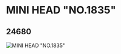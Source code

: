 # MINI HEAD "NO.1835"
## 24680
![MINI HEAD "NO.1835"](https://lc-www-live-s.legocdn.com/media/bricks/5/2/6134540.jpg)